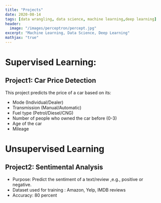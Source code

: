 ```yaml
---
title: "Projects"
date: 2020-08-14
tags: [data wrangling, data science, machine learning,deep learning]
header:
  image: "/images/perceptron/percept.jpg"
excerpt: "Machine Learning, Data Science, Deep Learning"
mathjax: "true"
---
```


# Supervised Learning:

## Project1: Car Price Detection

This project predicts the price of a car based on its:
* Mode (Individual/Dealer)
* Transmission (Manual/Automatic)
* Fuel type (Petrol/Diesel/CNG)
* Number of people who owned the car before (0-3)
* Age of the car
* Mileage


# Unsupervised Learning
## Project2: Sentimental Analysis

* Purpose: Predict the sentiment of a text/review ,e.g., positive or negative.
* Dataset used for training : Amazon, Yelp, IMDB reviews
* Accuracy: 80 percent
